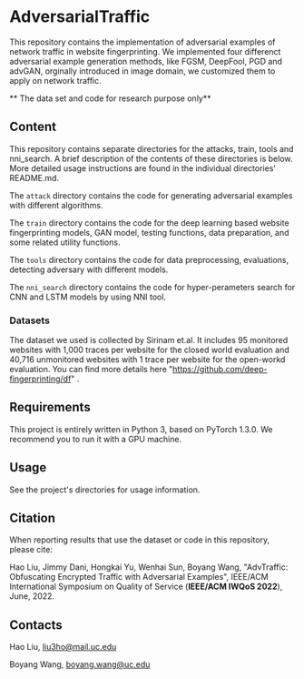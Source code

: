 # AdversarialTraffic

This repository contains the implementation of adversarial examples of network traffic in website fingerprinting. We implemented four differenct adversarial example generation methods, like FGSM, DeepFool, PGD and advGAN, orginally introduced in image domain, we customized them to apply on network traffic.

** The data set and code for research purpose only**


## Content

This repository contains separate directories for the attacks, train, tools and nni_search. A brief description of the contents of these directories is below.  More detailed usage instructions are found in the individual directories' README.md.

The ```attack``` directory contains the code for generating adversarial examples with different algorithms.

The ```train``` directory contains the code for the deep learning based website fingerprinting models, GAN model, testing functions, data preparation, and some related utility functions.

The ```tools``` directory contains the code for data preprocessing, evaluations,  detecting adversary with different models.

The ```nni_search``` directory contains the code for hyper-perameters search for CNN and LSTM models by using NNI tool.


### Datasets

The dataset we used is collected by Sirinam et.al. It includes 95 monitored websites with 1,000 traces per website for the closed world evaluation and 40,716 unmonitored websites with 1 trace per website for the open-workd evaluation. You can find more details here "https://github.com/deep-fingerprinting/df" .


## Requirements

This project is entirely written in Python 3, based on PyTorch 1.3.0. We recommend you to run it with a GPU machine.


## Usage

See the project's directories for usage information.

## Citation
When reporting results that use the dataset or code in this repository, please cite:

Hao Liu, Jimmy Dani, Hongkai Yu, Wenhai Sun, Boyang Wang, "AdvTraffic: Obfuscating Encrypted Traffic with
Adversarial Examples", IEEE/ACM International Symposium on Quality of Service (**IEEE/ACM IWQoS 2022**), June, 2022.

## Contacts
Hao Liu, liu3ho@mail.uc.edu

Boyang Wang, boyang.wang@uc.edu
